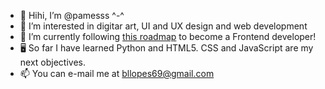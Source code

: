 - 👋 Hihi, I’m @pamesss ^-^
- 👀 I’m interested in digitar art, UI and UX design and web development
- 🌱 I’m currently following [this roadmap](https://roadmap.sh/pdfs/frontend.pdf) to become a Frontend developer!
- 🖥️ So far I have learned Python and HTML5. CSS and JavaScript are my next objectives.
- 📫 You can e-mail me at bllopes69@gmail.com

<!---
pamesss/pamesss is a ✨ special ✨ repository because its `README.md` (this file) appears on your GitHub profile.
You can click the Preview link to take a look at your changes.
--->

